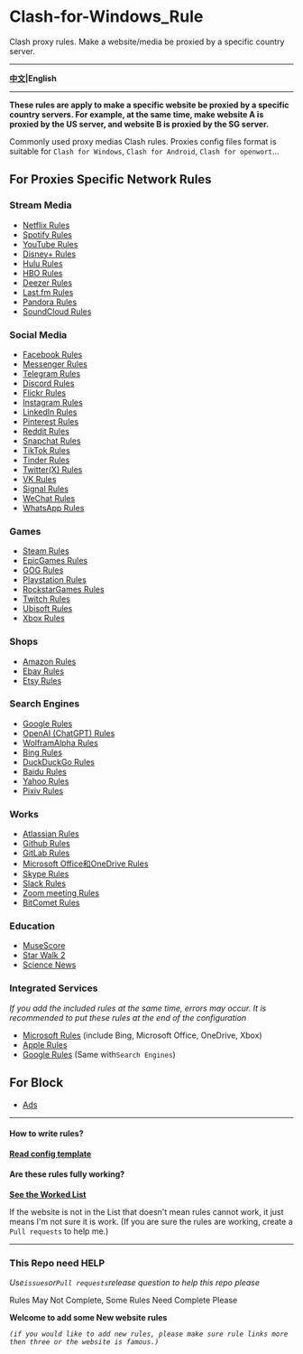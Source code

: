 # Clash-for-Windows_Rule

Clash proxy rules. Make a website/media be proxied by a specific country server.

***

**[中文](https://github.com/Z-Siqi/Clash-for-Windows_Rule)|English**

***

**These rules are apply to make a specific website be proxied by a specific country servers. For example, at the same time, make website A is proxied by the US server, and website B is proxied by the SG server.**

Commonly used proxy medias Clash rules. Proxies config files format is suitable for `Clash for Windows`, `Clash for Android`, `Clash for openwort`...

## For Proxies Specific Network Rules

### Stream Media
* [Netflix Rules](https://github.com/Z-Siqi/Clash-for-Windows_Rule/blob/main/Rule/Netflix)
* [Spotify Rules](https://github.com/Z-Siqi/Clash-for-Windows_Rule/blob/main/Rule/Spotify)
* [YouTube Rules](https://github.com/Z-Siqi/Clash-for-Windows_Rule/blob/main/Rule/YouTube)
* [Disney+ Rules](https://github.com/Z-Siqi/Clash-for-Windows_Rule/blob/main/Rule/Disney%2B)
* [Hulu Rules](https://github.com/Z-Siqi/Clash-for-Windows_Rule/blob/main/Rule/Hulu)
* [HBO Rules](https://github.com/Z-Siqi/Clash-for-Windows_Rule/blob/main/Rule/HBO)
* [Deezer Rules](https://github.com/Z-Siqi/Clash-for-Windows_Rule/blob/main/Rule/Deezer)
* [Last.fm Rules](https://github.com/Z-Siqi/Clash-for-Windows_Rule/blob/main/Rule/Last.fm)
* [Pandora Rules](https://github.com/Z-Siqi/Clash-for-Windows_Rule/blob/main/Rule/Pandora)
* [SoundCloud Rules](https://github.com/Z-Siqi/Clash-for-Windows_Rule/blob/main/Rule/SoundCloud)

### Social Media
* [Facebook Rules](https://github.com/Z-Siqi/Clash-for-Windows_Rule/blob/main/Rule/Facebook)
* [Messenger Rules](https://github.com/Z-Siqi/Clash-for-Windows_Rule/blob/main/Rule/Facebook-Messenger)
* [Telegram Rules](https://github.com/Z-Siqi/Clash-for-Windows_Rule/blob/main/Rule/Telegram)
* [Discord Rules](https://github.com/Z-Siqi/Clash-for-Windows_Rule/blob/main/Rule/Discord)
* [Flickr Rules](https://github.com/Z-Siqi/Clash-for-Windows_Rule/blob/main/Rule/Flickr)
* [Instagram Rules](https://github.com/Z-Siqi/Clash-for-Windows_Rule/blob/main/Rule/Instagram)
* [LinkedIn Rules](https://github.com/Z-Siqi/Clash-for-Windows_Rule/blob/main/Rule/LinkedIn)
* [Pinterest Rules](https://github.com/Z-Siqi/Clash-for-Windows_Rule/blob/main/Rule/Pinterest)
* [Reddit Rules](https://github.com/Z-Siqi/Clash-for-Windows_Rule/blob/main/Rule/Reddit)
* [Snapchat Rules](https://github.com/Z-Siqi/Clash-for-Windows_Rule/blob/main/Rule/Snapchat)
* [TikTok Rules](https://github.com/Z-Siqi/Clash-for-Windows_Rule/blob/main/Rule/TikTok)
* [Tinder Rules](https://github.com/Z-Siqi/Clash-for-Windows_Rule/blob/main/Rule/Tinder)
* [Twitter(X) Rules](https://github.com/Z-Siqi/Clash-for-Windows_Rule/blob/main/Rule/Twitter)
* [VK Rules](https://github.com/Z-Siqi/Clash-for-Windows_Rule/blob/main/Rule/VK)
* [Signal Rules](https://github.com/Z-Siqi/Clash-for-Windows_Rule/blob/main/Rule/Signal)
* [WeChat Rules](https://github.com/Z-Siqi/Clash-for-Windows_Rule/blob/main/Rule/WeChat)
* [WhatsApp Rules](https://github.com/Z-Siqi/Clash-for-Windows_Rule/blob/main/Rule/WhatsApp)

### Games
* [Steam Rules](https://github.com/Z-Siqi/Clash-for-Windows_Rule/blob/main/Rule/Steam)
* [EpicGames Rules](https://github.com/Z-Siqi/Clash-for-Windows_Rule/blob/main/Rule/Epic-Games)
* [GOG Rules](https://github.com/Z-Siqi/Clash-for-Windows_Rule/blob/main/Rule/GOG)
* [Playstation Rules](https://github.com/Z-Siqi/Clash-for-Windows_Rule/blob/main/Rule/Playstation)
* [RockstarGames Rules](https://github.com/Z-Siqi/Clash-for-Windows_Rule/blob/main/Rule/Rockstar-Games)
* [Twitch Rules](https://github.com/Z-Siqi/Clash-for-Windows_Rule/blob/main/Rule/Twitch)
* [Ubisoft Rules](https://github.com/Z-Siqi/Clash-for-Windows_Rule/blob/main/Rule/Ubisoft)
* [Xbox Rules](https://github.com/Z-Siqi/Clash-for-Windows_Rule/blob/main/Rule/Xbox)

### Shops
* [Amazon Rules](https://github.com/Z-Siqi/Clash-for-Windows_Rule/blob/main/Rule/Amazon)
* [Ebay Rules](https://github.com/Z-Siqi/Clash-for-Windows_Rule/blob/main/Rule/Ebay)
* [Etsy Rules](https://github.com/Z-Siqi/Clash-for-Windows_Rule/blob/main/Rule/Etsy)

### Search Engines
* [Google Rules](https://github.com/Z-Siqi/Clash-for-Windows_Rule/blob/main/Rule/Google)
* [OpenAI (ChatGPT) Rules](https://github.com/Z-Siqi/Clash-for-Windows_Rule/blob/main/Rule/OpenAI)
* [WolframAlpha Rules](https://github.com/Z-Siqi/Clash-for-Windows_Rule/blob/main/Rule/WolframAlpha)
* [Bing Rules](https://github.com/Z-Siqi/Clash-for-Windows_Rule/blob/main/Rule/Bing)
* [DuckDuckGo Rules](https://github.com/Z-Siqi/Clash-for-Windows_Rule/blob/main/Rule/DuckDuckGo)
* [Baidu Rules](https://github.com/Z-Siqi/Clash-for-Windows_Rule/blob/main/Rule/Baidu)
* [Yahoo Rules](https://github.com/Z-Siqi/Clash-for-Windows_Rule/blob/main/Rule/Yahoo)
* [Pixiv Rules](https://github.com/Z-Siqi/Clash-for-Windows_Rule/blob/main/Rule/Pixiv)

### Works
* [Atlassian Rules](https://github.com/Z-Siqi/Clash-for-Windows_Rule/blob/main/Rule/Atlassian)
* [Github Rules](https://github.com/Z-Siqi/Clash-for-Windows_Rule/blob/main/Rule/Github)
* [GitLab Rules](https://github.com/Z-Siqi/Clash-for-Windows_Rule/blob/main/Rule/Gitlab)
* [Microsoft Office和OneDrive Rules](https://github.com/Z-Siqi/Clash-for-Windows_Rule/blob/main/Rule/Microsoft-Office365)
* [Skype Rules](https://github.com/Z-Siqi/Clash-for-Windows_Rule/blob/main/Rule/Skype)
* [Slack Rules](https://github.com/Z-Siqi/Clash-for-Windows_Rule/blob/main/Rule/Slack)
* [Zoom meeting Rules](https://github.com/Z-Siqi/Clash-for-Windows_Rule/blob/main/Rule/Zoom)
* [BitComet Rules](https://github.com/Z-Siqi/Clash-for-Windows_Rule/blob/main/Rule/BitComet)

### Education
* [MuseScore](https://github.com/Z-Siqi/Clash-for-Windows_Rule/blob/main/Rule/MuseScore)
* [Star Walk 2](https://github.com/Z-Siqi/Clash-for-Windows_Rule/blob/main/Rule/Star-Walk-2)
* [Science News](https://github.com/Z-Siqi/Clash-for-Windows_Rule/blob/main/Rule/Science-News)

### Integrated Services
*If you add the included rules at the same time, errors may occur. It is recommended to put these rules at the end of the configuration*
* [Microsoft Rules](https://github.com/Z-Siqi/Clash-for-Windows_Rule/blob/main/Rule/Microsoft) (include Bing, Microsoft Office, OneDrive, Xbox)
* [Apple Rules](https://github.com/Z-Siqi/Clash-for-Windows_Rule/blob/main/Rule/Apple)
* [Google Rules](https://github.com/Z-Siqi/Clash-for-Windows_Rule/blob/main/Rule/Google) (Same with`Search Engines`)

## For Block

* [Ads](https://github.com/Z-Siqi/Clash-for-Windows_Rule/blob/main/Rule/Advertising)

***

#### How to write rules?

**[Read config template](https://github.com/Z-Siqi/Clash-for-Windows_Rule/blob/main/template/README.md)**

#### Are these rules fully working?

**[See the Worked List](https://github.com/Z-Siqi/Clash-for-Windows_Rule/blob/main/Rule/Worked-Rules-List)**

If the website is not in the List that doesn't mean rules cannot work, it just means I'm not sure it is work. (If you are sure the rules are working, create a `Pull requests` to help me.)

***

### This Repo need HELP

*Use`issues`or`Pull requests`release question to help this repo please*

Rules May Not Complete, Some Rules Need Complete Please

**Welcome to add some New website rules**

*`(if you would like to add new rules, please make sure rule links more then three or the website is famous.)`*
